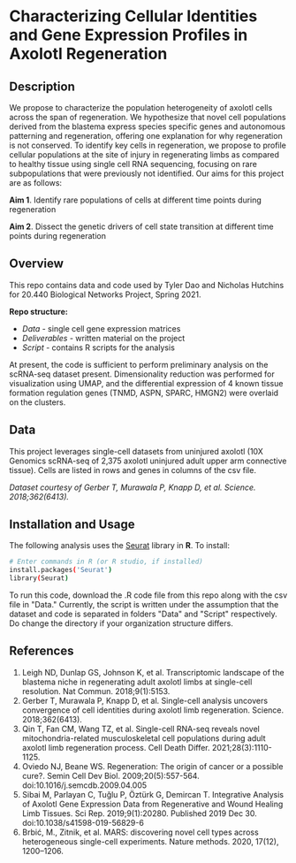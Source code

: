 # Characterizing Cellular Identities and Gene Expression Profiles in Axolotl Regeneration

## Description

We propose to characterize the population heterogeneity of axolotl cells across the span of regeneration. We hypothesize that novel cell populations derived from the blastema express species specific genes and autonomous patterning and regeneration, offering one explanation for why regeneration is not conserved. To identify key cells in regeneration, we propose to profile cellular populations at the site of injury in regenerating limbs as compared to healthy tissue using single cell RNA sequencing, focusing on rare subpopulations that were previously not identified. Our aims for this project are as follows:  

**Aim 1**. Identify rare populations of cells at different time points during regeneration

**Aim 2**. Dissect the genetic drivers of cell state transition at different time points during regeneration  


## Overview

This repo contains data and code used by Tyler Dao and Nicholas Hutchins for 20.440 Biological Networks Project, Spring 2021.  

**Repo structure:**  
* *Data* - single cell gene expression matrices
* *Deliverables* - written material on the project
* *Script* - contains R scripts for the analysis

At present, the code is sufficient to perform preliminary analysis on the scRNA-seq dataset present. Dimensionality reduction was performed for visualization using UMAP, and the differential expression of 4 known tissue formation regulation genes (TNMD, ASPN, SPARC, HMGN2) were overlaid on the clusters. 


## Data

This project leverages single-cell datasets from uninjured axolotl (10X Genomics scRNA-seq of 2,375 axolotl uninjured adult upper arm connective tissue). Cells are listed in rows and genes in columns of the csv file. 

*Dataset courtesy of Gerber T, Murawala P, Knapp D, et al.  Science. 2018;362(6413).*



## Installation and Usage

The following analysis uses the [Seurat](https://satijalab.org/seurat/index.html) library in **R**. To install:

```bash
# Enter commands in R (or R studio, if installed)
install.packages('Seurat')
library(Seurat)
```

To run this code, download the .R code file from this repo along with the csv file in "Data." Currently, the script is written under the assumption that the dataset and code is separated in folders "Data" and "Script" respectively. Do change the directory if your organization structure differs.


## References
1. Leigh ND, Dunlap GS, Johnson K, et al. Transcriptomic landscape of the blastema niche in regenerating adult axolotl limbs at single-cell resolution. Nat Commun. 2018;9(1):5153.
2. Gerber T, Murawala P, Knapp D, et al. Single-cell analysis uncovers convergence of cell identities during axolotl limb regeneration. Science. 2018;362(6413).
3. Qin T, Fan CM, Wang TZ, et al. Single-cell RNA-seq reveals novel mitochondria-related musculoskeletal cell populations during adult axolotl limb regeneration process. Cell Death Differ. 2021;28(3):1110-1125.
4. Oviedo NJ, Beane WS. Regeneration: The origin of cancer or a possible cure?. Semin Cell Dev Biol. 2009;20(5):557-564. doi:10.1016/j.semcdb.2009.04.005
5. Sibai M, Parlayan C, Tuğlu P, Öztürk G, Demircan T. Integrative Analysis of Axolotl Gene Expression Data from Regenerative and Wound Healing Limb Tissues. Sci Rep. 2019;9(1):20280. Published 2019 Dec 30. doi:10.1038/s41598-019-56829-6
6. Brbić, M., Zitnik, et al. MARS: discovering novel cell types across heterogeneous single-cell experiments. Nature methods. 2020, 17(12), 1200–1206.